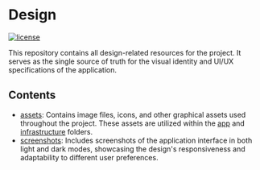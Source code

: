 # Design

[![license](https://img.shields.io/github/license/ngoc-quoc-huynh/tft_guide)](https://raw.githubusercontent.com/ngoc-quoc-huynh/tft_guide/refs/heads/main/LICENSE)

This repository contains all design-related resources for the project. It serves as the single
source of truth for the visual identity and UI/UX specifications of the application.

## Contents

- [assets](./assets): Contains image files, icons, and other graphical assets used throughout the
  project. These assets are utilized within the [app](../app)
  and [infrastructure](../infrastructure) folders.
- [screenshots](./screenshots):  Includes screenshots of the application interface in both light and
  dark modes, showcasing the design's responsiveness and adaptability to different user preferences.
